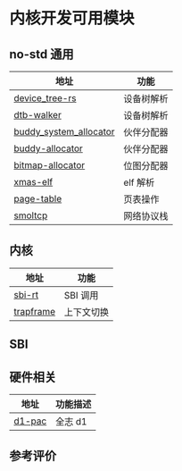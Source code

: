 ﻿# 内核开发可用模块

## no-std 通用

| 地址 | 功能
| ---- | -
| [device_tree-rs](https://github.com/rcore-os/device_tree-rs) | 设备树解析
| [dtb-walker](https://crates.io/crates/dtb-walker) | 设备树解析 |
| [buddy_system_allocator](https://github.com/rcore-os/buddy_system_allocator) | 伙伴分配器
| [buddy-allocator](https://github.com/YdrMaster/https://github.com/YdrMaster/buddy-allocator) | 伙伴分配器
| [bitmap-allocator](https://github.com/rcore-os/bitmap-allocator) | 位图分配器
| [xmas-elf](https://crates.io/crates/xmas-elf) | elf 解析
| [page-table](https://crates.io/crates/page-table) | 页表操作
| [smoltcp](https://crates.io/crates/smoltcp) | 网络协议栈

## 内核

| 地址 | 功能
| ---- | -
| [sbi-rt](https://github.com/rustsbi/sbi-rt) | SBI 调用
| [trapframe](https://crates.io/crates/trapframe) | 上下文切换

## SBI

## 硬件相关

| 地址 | 功能描述
| ---- | -
| [d1-pac](https://crates.io/crates/d1-pac) | 全志 d1

## 参考评价
